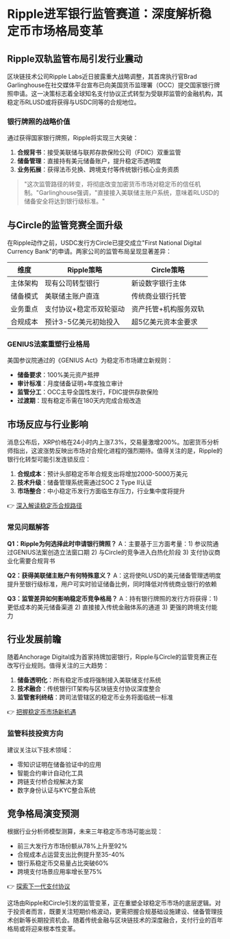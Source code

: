 # Ripple进军银行监管赛道：深度解析稳定币市场格局变革

## Ripple双轨监管布局引发行业震动
区块链技术公司Ripple Labs近日披露重大战略调整，其首席执行官Brad Garlinghouse在社交媒体平台宣布已向美国货币监理署（OCC）提交国家银行牌照申请。这一决策标志着全球知名支付协议正式转型为受联邦监管的金融机构，其稳定币RLUSD或将获得与USDC同等的合规地位。

### 银行牌照的战略价值
通过获得国家银行牌照，Ripple将实现三大突破：
1. **合规背书**：接受美联储与联邦存款保险公司（FDIC）双重监管
2. **储备管理**：直接持有美元储备账户，提升稳定币透明度
3. **业务拓展**：获得法币兑换、跨境支付等传统银行核心业务资质

> "这次监管路径的转变，将彻底改变加密货币市场对稳定币的信任机制。"Garlinghouse强调，"直接接入美联储主账户系统，意味着RLUSD的储备安全将达到银行级标准。"

## 与Circle的监管竞赛全面升级
在Ripple动作之前，USDC发行方Circle已提交成立"First National Digital Currency Bank"的申请。两家公司的监管布局呈现显著差异：

| 维度        | Ripple策略                  | Circle策略                  |
|-------------|-----------------------------|-----------------------------|
| 主体架构    | 现有公司转型银行             | 新设数字银行主体            |
| 储备模式    | 美联储主账户直连             | 传统商业银行托管             |
| 业务重点    | 支付协议+稳定币双轮驱动      | 资产托管+机构服务双轨       |
| 合规成本    | 预计3-5亿美元初始投入         | 超5亿美元资本金要求         |

### GENIUS法案重塑行业格局
美国参议院通过的《GENIUS Act》为稳定币市场建立新规则：
- **储备要求**：100%美元资产抵押
- **审计标准**：月度储备证明+年度独立审计
- **监管分工**：OCC主导全国性发行，FDIC提供存款保险
- **过渡期**：现有稳定币需在180天内完成合规改造

## 市场反应与行业影响
消息公布后，XRP价格在24小时内上涨7.3%，交易量激增200%。加密货币分析师指出，这波涨势反映出市场对合规化进程的强烈期待。值得关注的是，Ripple的银行化转型可能引发连锁反应：
1. **合规成本**：预计头部稳定币年合规支出将增加2000-5000万美元
2. **技术升级**：储备管理系统需通过SOC 2 Type II认证
3. **市场整合**：中小稳定币发行方面临生存压力，行业集中度将提升

👉 [深入解读稳定币合规路径](https://bit.ly/okx_welcome)

### 常见问题解答
**Q1：Ripple为何选择此时申请银行牌照？**
A：主要基于三方面考量：1) 参议院通过GENIUS法案创造立法窗口期 2) 与Circle的竞争进入白热化阶段 3) 支付协议商业化需要合规背书

**Q2：获得美联储主账户有何特殊意义？**
A：这将使RLUSD的美元储备管理透明度提升至银行级标准，用户可实时验证储备比例，同时降低对传统商业银行的依赖

**Q3：监管差异如何影响稳定币竞争格局？**
A：持有银行牌照的发行方将获得：1) 更低成本的美元储备渠道 2) 直接接入传统金融体系的通道 3) 更强的跨境支付能力

## 行业发展前瞻
随着Anchorage Digital成为首家持牌加密银行，Ripple与Circle的监管竞赛正在改写行业规则。值得关注的三大趋势：
1. **储备透明化**：所有稳定币或将强制接入美联储支付系统
2. **技术融合**：传统银行IT架构与区块链支付协议深度整合
3. **监管套利终结**：跨司法管辖区的稳定币业务将面临统一标准

👉 [把握稳定币市场新机遇](https://bit.ly/okx_welcome)

### 监管科技投资方向
建议关注以下技术领域：
- 零知识证明在储备验证中的应用
- 智能合约审计自动化工具
- 跨链支付桥合规解决方案
- 数字身份认证与KYC整合系统

## 竞争格局演变预测
根据行业分析师模型测算，未来三年稳定币市场可能出现：
- 前三大发行方市场份额从78%上升至92%
- 合规成本占运营支出比例提升至35-40%
- 银行系稳定币交易量占比突破60%
- 跨境支付场景应用率增长至75%

👉 [探索下一代支付协议](https://bit.ly/okx_welcome)

这场由Ripple和Circle引发的监管变革，正在重塑全球稳定币市场的底层逻辑。对于投资者而言，既要关注短期价格波动，更需把握合规基础设施建设、储备管理技术创新等长期投资机会。随着传统金融与区块链技术的深度融合，支付行业的百年格局或将迎来根本性变革。